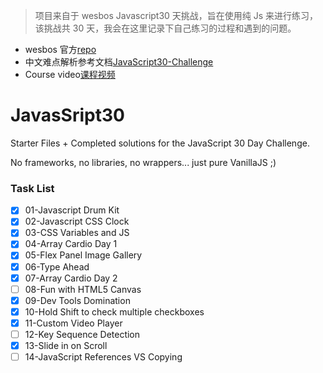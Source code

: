 > 项目来自于 wesbos Javascript30 天挑战，旨在使用纯 Js 来进行练习，该挑战共 30 天，我会在这里记录下自己练习的过程和遇到的问题。

- wesbos 官方[repo](https://github.com/Jishenshen/JavaScript30)
- 中文难点解析参考文档[JavaScript30-Challenge](https://github.com/winar-jin/JavaScript30-Challenge)
- Course video[课程视频](https://courses.wesbos.com/account/access/5ec2b36e9edbdf3638124954/view/194130650)

# JavasSript30

Starter Files + Completed solutions for the JavaScript 30 Day Challenge.

No frameworks, no libraries, no wrappers... just pure VanillaJS ;)

### Task List

- [x] 01-Javascript Drum Kit
- [x] 02-Javascript CSS Clock
- [x] 03-CSS Variables and JS
- [x] 04-Array Cardio Day 1
- [x] 05-Flex Panel Image Gallery
- [x] 06-Type Ahead
- [x] 07-Array Cardio Day 2
- [ ] 08-Fun with HTML5 Canvas
- [x] 09-Dev Tools Domination
- [x] 10-Hold Shift to check multiple checkboxes
- [x] 11-Custom Video Player
- [ ] 12-Key Sequence Detection
- [x] 13-Slide in on Scroll
- [ ] 14-JavaScript References VS Copying
